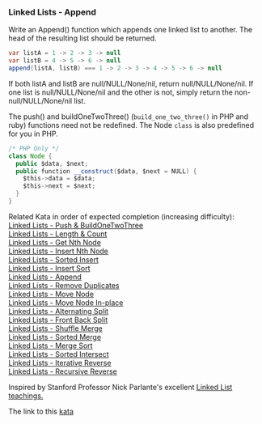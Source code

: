 ### Linked Lists - Append

Write an Append() function which appends one linked list to another. The head of the resulting list should be returned.
```java
var listA = 1 -> 2 -> 3 -> null
var listB = 4 -> 5 -> 6 -> null
append(listA, listB) === 1 -> 2 -> 3 -> 4 -> 5 -> 6 -> null
```

If both listA and listB are null/NULL/None/nil, return null/NULL/None/nil. If one list is null/NULL/None/nil and the other is not, simply return the non-null/NULL/None/nil list.

The push() and buildOneTwoThree() (`build_one_two_three()` in PHP and ruby) functions need not be redefined. The Node `class` is also predefined for you in PHP.
```java
/* PHP Only */
class Node {
  public $data, $next;
  public function __construct($data, $next = NULL) {
    $this->data = $data;
    $this->next = $next;
  }
}
```
Related Kata in order of expected completion (increasing difficulty):  
[Linked Lists - Push & BuildOneTwoThree](http://www.codewars.com/kata/linked-lists-push-and-buildonetwothree)  
[Linked Lists - Length & Count](http://www.codewars.com/kata/linked-lists-length-and-count)  
[Linked Lists - Get Nth Node](http://www.codewars.com/kata/linked-lists-get-nth-node)  
[Linked Lists - Insert Nth Node](http://www.codewars.com/kata/linked-lists-insert-nth-node)  
[Linked Lists - Sorted Insert](http://www.codewars.com/kata/linked-lists-sorted-insert)  
[Linked Lists - Insert Sort](http://www.codewars.com/kata/linked-lists-insert-sort)  
[Linked Lists - Append](http://www.codewars.com/kata/linked-lists-append)  
[Linked Lists - Remove Duplicates](http://www.codewars.com/kata/linked-lists-remove-duplicates)  
[Linked Lists - Move Node](http://www.codewars.com/kata/linked-lists-move-node)  
[Linked Lists - Move Node In-place](http://www.codewars.com/kata/linked-lists-move-node-in-place)  
[Linked Lists - Alternating Split](http://www.codewars.com/kata/linked-lists-alternating-split)  
[Linked Lists - Front Back Split](http://www.codewars.com/kata/linked-lists-front-back-split)  
[Linked Lists - Shuffle Merge](http://www.codewars.com/kata/linked-lists-shuffle-merge)  
[Linked Lists - Sorted Merge](http://www.codewars.com/kata/linked-lists-sorted-merge)  
[Linked Lists - Merge Sort](http://www.codewars.com/kata/linked-lists-merge-sort)  
[Linked Lists - Sorted Intersect](http://www.codewars.com/kata/linked-lists-sorted-intersect)  
[Linked Lists - Iterative Reverse](http://www.codewars.com/kata/linked-lists-iterative-reverse)  
[Linked Lists - Recursive Reverse](http://www.codewars.com/kata/linked-lists-recursive-reverse)  

Inspired by Stanford Professor Nick Parlante's excellent [Linked List teachings.](http://cslibrary.stanford.edu/103/LinkedListBasics.pdf)

The link to this [kata](https://www.codewars.com/kata/linked-lists-append/java)
